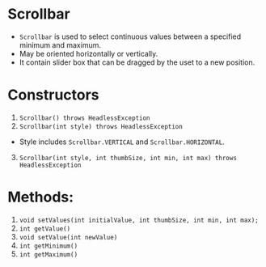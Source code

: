 # Scrollbar
  - ```Scrollbar``` is used to select continuous values between a specified minimum and maximum.
  - May be oriented horizontally or vertically.
  - It contain slider box that can be dragged by the uset to a new position.

  # Constructors
   1. ```Scrollbar() throws HeadlessException```
   2. ```Scrollbar(int style) throws HeadlessException```  
- Style includes ```Scrollbar.VERTICAL``` and ```Scrollbar.HORIZONTAL```. 

3. ```Scrollbar(int style, int thumbSize, int min, int max) throws HeadlessException```

  # Methods:
   1. ```void setValues(int initialValue, int thumbSize, int min, int max);```
   2. ```int getValue()```
   3. ```void setValue(int newValue)```
   4. ```int getMinimum()```
   5. ```int getMaximum()```





